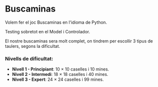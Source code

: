 # Buscaminas

Volem fer el joc Buscaminas en l'idioma de Python.

Testing sobretot en el Model i Controlador. 

El nostre buscaminas sera molt complet, on tindrem per escollir 3 tipus de taulers, segons la dificultat. 

### Nivells de dificultat:
- **Nivell 1 - Principiant**: 10 × 10 caselles i 10 mines.
- **Nivell 2 - Intermedi**: 18 × 18 caselles i 40 mines.
- **Nivell 3 - Expert**: 24 × 24 caselles i 99 mines.
